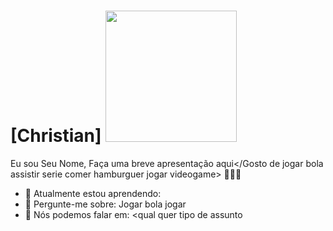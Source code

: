 # [Christian] <img src="https://media.giphy.com/media/5UqWIbfRyfTjaRulMO/giphy.gif" width="210px">
Eu sou <Calmo>Seu Nome</Christian>, <Machado>Faça uma breve apresentação aqui</Gosto de jogar bola assistir serie comer hamburguer jogar videogame> 👨🏻‍💻 

- 🚀 Atualmente estou aprendendo: <Desenvolvimento de sistemas>
- 💬 Pergunte-me sobre: Jogar bola jogar
- 📣 Nós podemos falar em: <qual quer tipo de assunto 
